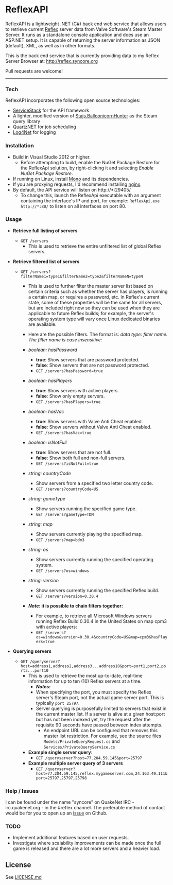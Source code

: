 # ReflexAPI

ReflexAPI is a lightweight .NET (C#) back end web service that allows users to retrieve current [Reflex] server data from Valve Software's Steam Master Server. It runs as a standalone console application and does use an ASP.NET setup. It is capable of returning the server information as JSON (default), XML, as well as in other formats.

This is the back end service that is currently providing data to my Reflex Server Browser at: http://reflex.syncore.org

Pull requests are welcome!


----------


### Tech
ReflexAPI incorporates the following open source technologies:

  - [ServiceStack] for the API framework
  - A lighter, modified version of [Stajs.BalloonicornHunter] as the Steam query library
  - [QuartzNET] for job scheduling
  - [Log4Net] for logging

### Installation

- Build in Visual Studio 2012 or higher.
	- Before attempting to build, enable the NuGet Package Restore for the ReflexApi solution, by right-clicking it and selecting *Enable NuGet Package Restore*.
- If running on Linux, install [Mono] and its dependencies.
- If you are proxying requests, I'd recommend installing [nginx].
- By default, the API service will listen on http://*:29405/
	- To change this, launch the ReflexApi executable with an argument containing the interface's IP and port, for example: `ReflexApi.exe http://*:80/` to listen on all interfaces on port 80.

### Usage

 - **Retrieve full listing of servers**
	 - `GET /servers`
		 - This is used to retrieve the entire unfiltered list of global Reflex servers.
 - **Retrieve filtered list of servers**
	 - `GET /servers?filterName1=type1&filterName2=type2&filterNameN=typeN`
		 - This is used to further filter the master server list based on certain criteria such as whether the server has players, is running a certain map, or requires a password, etc. In Reflex's current state, some of these properties will be the same for all servers, but are included right now so they can be used when they are applicable to future Reflex builds; for example, the server's operating system type will vary once Linux dedicated binaries are available.
		 - Here are the possible filters. The format is: *data type: filter name. The filter name is case insensitive:*

		 - *boolean: hasPassword*
			 - **true**: Show servers that are password protected.
			 - **false**: Show servers that are not password protected.
			 - `GET /servers?hasPassword=true`
		 - *boolean: hasPlayers*
			 - **true**: Show servers with active players.
			 - **false**: Show only empty servers.
			 - `GET /servers?hasPlayers=true`
		 - *boolean: hasVac*
		 	 - **true**: Show servers with Valve Anti Cheat enabled.
			 - **false**: Show servers without Valve Anti Cheat enabled.
			 - `GET /servers?hasVac=true`
		 - *boolean: isNotFull*
		 	 - **true**: Show servers that are not full.
			 - **false**: Show both full and non-full servers.
			 - `GET /servers?isNotFull=true`
		 - *string: countryCode*
		 	 - Show servers from a specified two letter country code.
			 - `GET /servers?countryCode=US`
		 - *string: gameType*
		 	 - Show servers running the specified game type.
			 - `GET /servers?gameType=TDM`
		 - *string: map*
		 	 - Show servers currently playing the specified map.
			 - `GET /servers?map=bdm3`
		 - *string: os*
		 	 - Show servers currently running the specified operating system.
			 - `GET /servers?os=windows`
		 - *string: version*
		 	 - Show servers currently running the specified Reflex build.
			 - `GET /servers?version=0.30.4`
		 - ***Note*: it is possible to chain filters together:**
		 	 - For example, to retrieve all Microsoft Windows servers running Reflex Build 0.30.4 in the United States on map cpm3 with active players:
			 - `GET /servers?os=windows&version=0.30.4&countryCode=US&map=cpm3&hasPlayers=true`

- **Querying servers**
	 - `GET /queryserver?host=address1,address2,address3...address10&port=port1,port2,port3...port10`
		 - This is used to retrieve the most up-to-date, real-time information for up to ten (10) Reflex servers at a time.
			 - ***Notes:***
			 - When specifying the port, you must specify the Reflex server's Steam port, not the actual game server port. This is typically `port 25797`.
			 -  Server querying is purposefully limited to servers that exist in the current master list. If a server is alive at a given host:port but has not been indexed yet, try the request after the requisite 90 seconds have passed between index attempts.
				 - An endpoint URL can be configured that removes this master list restriction. For example, see the source files `Models/PrivateQueryRequest.cs` and `Services/PrivateQueryService.cs`
		 - **Example single server query**:
			 - `GET /queryserver?host=77.204.59.145&port=25797`
		 - **Example multiple server query of 3 servers**
			 - `GET /queryserver?host=77.204.59.145,reflex.mygameserver.com,24.163.49.111&port=25797,25797,25798`


### Help / Issues

I can be found under the name "syncore" on QuakeNet IRC - irc.quakenet.org - in the #reflex channel.
The preferable method of contact would be for you to open up an [issue] on Github.

### TODO

 - Implement additional features based on user requests.
 - Investigate where scalability improvements can be made once the full game is released and there are a lot more servers and a heavier load.


License
----
See [LICENSE.md]

[LICENSE.md]:https://github.com/syncore/ReflexAPI/blob/master/LICENSE.md
[issue]:https://github.com/syncore/ReflexAPI/issues
[Mono]:http://www.mono-project.com/download/
[nginx]:http://www.nginx.com
[Reflex]:http://www.reflexfps.net
[ServiceStack]:https://servicestack.net
[Stajs.BalloonicornHunter]:https://github.com/stajs/Stajs.BalloonicornHunter
[HyperFastCGI]:https://github.com/xplicit/HyperFastCgi
[QuartzNET]:http://www.quartz-scheduler.net/
[Log4Net]:https://www.nuget.org/packages/log4net/
